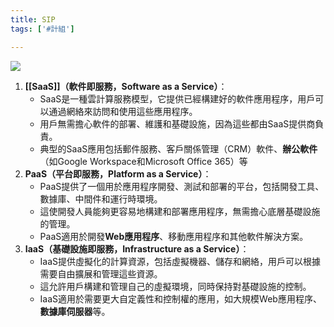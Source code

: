 ```yaml
---
title: SIP
tags: ['#計組']

---
```



![](image/Bk3mx6o-6.png)

1. **[[SaaS]]（軟件即服務，Software as a Service）**：
	- SaaS是一種雲計算服務模型，它提供已經構建好的軟件應用程序，用戶可以通過網絡來訪問和使用這些應用程序。
	- 用戶無需擔心軟件的部署、維護和基礎設施，因為這些都由SaaS提供商負責。
	- 典型的SaaS應用包括郵件服務、客戶關係管理（CRM）軟件、**辦公軟件**（如Google Workspace和Microsoft Office 365）等
2. **PaaS（平台即服務，Platform as a Service）**：
	- PaaS提供了一個用於應用程序開發、測試和部署的平台，包括開發工具、數據庫、中間件和運行時環境。
	- 這使開發人員能夠更容易地構建和部署應用程序，無需擔心底層基礎設施的管理。
	- PaaS適用於開發**Web應用程序**、移動應用程序和其他軟件解決方案。
3. **IaaS（基礎設施即服務，Infrastructure as a Service）**：
	- IaaS提供虛擬化的計算資源，包括虛擬機器、儲存和網絡，用戶可以根據需要自由擴展和管理這些資源。
	- 這允許用戶構建和管理自己的虛擬環境，同時保持對基礎設施的控制。
	- IaaS適用於需要更大自定義性和控制權的應用，如大規模Web應用程序、**數據庫伺服器**等。
	

